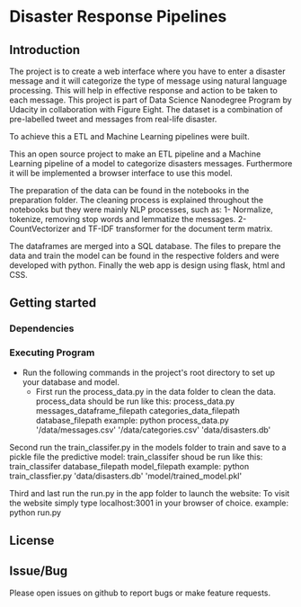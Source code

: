 # Disaster Response Pipelines

## Introduction
The project is to create a web interface where you have to enter a disaster message and it will categorize the type of message using natural language processing. This will help in effective response and action to be taken to each message. This project is part of Data Science Nanodegree Program by Udacity in collaboration with Figure Eight. The dataset is a combination of pre-labelled tweet and messages from real-life disaster.

To achieve this a ETL and Machine Learning pipelines were built.

This an open source project to make an ETL pipeline and a Machine Learning pipeline of a model to categorize disasters messages.
Furthermore it will be implemented a browser interface to use this model.

The preparation of the data can be found in the notebooks in the preparation folder.
The cleaning process is explained throughout the notebooks but they were mainly NLP processes, such as:
1- Normalize, tokenize, removing stop words and lemmatize the messages.
2- CountVectorizer and TF-IDF transformer for the document term matrix.

The dataframes are merged into a SQL database.
The files to prepare the data and train the model can be found in the respective folders and were developed with python.
Finally the web app is design using flask, html and CSS.


## Getting started

### Dependencies

### Executing Program

* Run the following commands in the project's root directory to set up your database and model.
  * First run the process_data.py in the data folder to clean the data.
process_data should be run like this:
process_data.py messages_dataframe_filepath categories_data_filepath database_filepath
example: python process_data.py '/data/messages.csv' '/data/categories.csv' 'data/disasters.db'
 
Second run the train_classifer.py in the models folder to train and save to a pickle file the predictive model:
train_classifer shoud be run like this:
train_classifer database_filepath model_filepath
example: python train_classfier.py 'data/disasters.db' 'model/trained_model.pkl'

Third and last run the run.py in the app folder to launch the website:
To visit the website simply type localhost:3001 in your browser of choice.
example: python run.py

## License

## Issue/Bug

Please open issues on github to report bugs or make feature requests.
